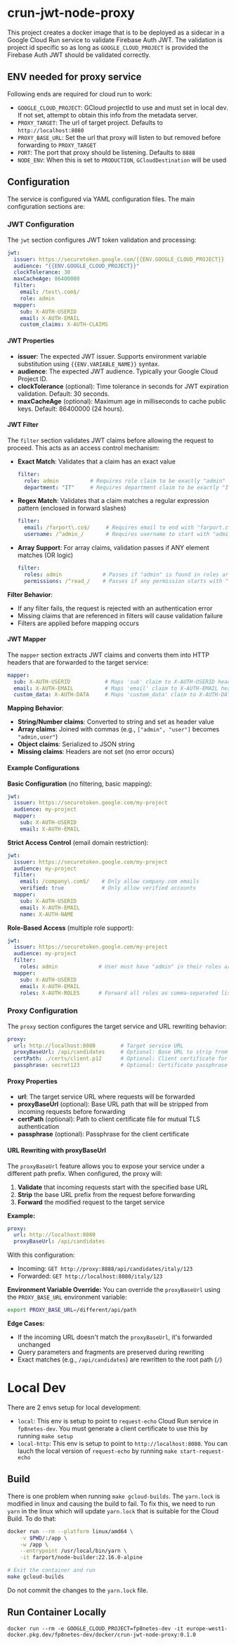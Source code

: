 # crun-jwt-node-proxy

This project creates a docker image that is to be deployed as a sidecar in a Google
Cloud Run service to validate Firebase Auth JWT.  The validation is project id specific
so as long as `GOOGLE_CLOUD_PROJECT` is provided the Firebase Auth JWT should be
validated correctly.

## ENV needed for proxy service

Following ends are required for cloud run to work:

* `GOOGLE_CLOUD_PROJECT`: GCloud projectId to use and must set in local dev.  If not set, attempt
  to obtain this info from the metadata server.
* `PROXY_TARGET`: The url of target project. Defaults to `http://localhost:8080`
* `PROXY_BASE_URL`: Set the url that proxy will listen to but removed before forwarding to `PROXY_TARGET`
* `PORT`: The port that proxy should be listening.  Defaults to `8888`
* `NODE_ENV`: When this is set to `PRODUCTION`, `GCloudDestination` will be used

## Configuration

The service is configured via YAML configuration files. The main configuration sections are:

### JWT Configuration

The `jwt` section configures JWT token validation and processing:

```yaml
jwt:
  issuer: https://securetoken.google.com/{{ENV.GOOGLE_CLOUD_PROJECT}}
  audience: "{{ENV.GOOGLE_CLOUD_PROJECT}}"
  clockTolerance: 30
  maxCacheAge: 86400000
  filter:
    email: /test\.com$/
    role: admin
  mapper:
    sub: X-AUTH-USERID
    email: X-AUTH-EMAIL
    custom_claims: X-AUTH-CLAIMS
```

#### JWT Properties

- **issuer**: The expected JWT issuer. Supports environment variable substitution using `{{ENV.VARIABLE_NAME}}` syntax.
- **audience**: The expected JWT audience. Typically your Google Cloud Project ID.
- **clockTolerance** (optional): Time tolerance in seconds for JWT expiration validation. Default: 30 seconds.
- **maxCacheAge** (optional): Maximum age in milliseconds to cache public keys. Default: 86400000 (24 hours).

#### JWT Filter

The `filter` section validates JWT claims before allowing the request to proceed. This acts as an access control mechanism:

- **Exact Match**: Validates that a claim has an exact value
  ```yaml
  filter:
    role: admin          # Requires role claim to be exactly "admin"
    department: "IT"     # Requires department claim to be exactly "IT"
  ```

- **Regex Match**: Validates that a claim matches a regular expression pattern (enclosed in forward slashes)
  ```yaml
  filter:
    email: /farport\.co$/     # Requires email to end with "farport.co"
    username: /^admin_/       # Requires username to start with "admin_"
  ```

- **Array Support**: For array claims, validation passes if ANY element matches (OR logic)
  ```yaml
  filter:
    roles: admin             # Passes if "admin" is found in roles array
    permissions: /^read_/    # Passes if any permission starts with "read_"
  ```

**Filter Behavior**:
- If any filter fails, the request is rejected with an authentication error
- Missing claims that are referenced in filters will cause validation failure
- Filters are applied before mapping occurs

#### JWT Mapper

The `mapper` section extracts JWT claims and converts them into HTTP headers that are forwarded to the target service:

```yaml
mapper:
  sub: X-AUTH-USERID           # Maps 'sub' claim to X-AUTH-USERID header
  email: X-AUTH-EMAIL          # Maps 'email' claim to X-AUTH-EMAIL header
  custom_data: X-AUTH-DATA     # Maps 'custom_data' claim to X-AUTH-DATA header
```

**Mapping Behavior**:
- **String/Number claims**: Converted to string and set as header value
- **Array claims**: Joined with commas (e.g., `["admin", "user"]` becomes `"admin,user"`)
- **Object claims**: Serialized to JSON string
- **Missing claims**: Headers are not set (no error occurs)

#### Example Configurations

**Basic Configuration** (no filtering, basic mapping):
```yaml
jwt:
  issuer: https://securetoken.google.com/my-project
  audience: my-project
  mapper:
    sub: X-AUTH-USERID
    email: X-AUTH-EMAIL
```

**Strict Access Control** (email domain restriction):
```yaml
jwt:
  issuer: https://securetoken.google.com/my-project
  audience: my-project
  filter:
    email: /company\.com$/    # Only allow company.com emails
    verified: true            # Only allow verified accounts
  mapper:
    sub: X-AUTH-USERID
    email: X-AUTH-EMAIL
    name: X-AUTH-NAME
```

**Role-Based Access** (multiple role support):
```yaml
jwt:
  issuer: https://securetoken.google.com/my-project
  audience: my-project
  filter:
    roles: admin             # User must have "admin" in their roles array
  mapper:
    sub: X-AUTH-USERID
    email: X-AUTH-EMAIL
    roles: X-AUTH-ROLES      # Forward all roles as comma-separated list
```

### Proxy Configuration

The `proxy` section configures the target service and URL rewriting behavior:

```yaml
proxy:
  url: http://localhost:8080        # Target service URL
  proxyBaseUrl: /api/candidates     # Optional: Base URL to strip from incoming requests
  certPath: ./certs/client.p12      # Optional: Client certificate for HTTPS
  passphrase: secret123             # Optional: Certificate passphrase
```

#### Proxy Properties

- **url**: The target service URL where requests will be forwarded
- **proxyBaseUrl** (optional): Base URL path that will be stripped from incoming requests before forwarding
- **certPath** (optional): Path to client certificate file for mutual TLS authentication
- **passphrase** (optional): Passphrase for the client certificate

#### URL Rewriting with proxyBaseUrl

The `proxyBaseUrl` feature allows you to expose your service under a different path prefix. When configured, the proxy will:

1. **Validate** that incoming requests start with the specified base URL
2. **Strip** the base URL prefix from the request before forwarding
3. **Forward** the modified request to the target service

**Example:**
```yaml
proxy:
  url: http://localhost:8080
  proxyBaseUrl: /api/candidates
```

With this configuration:
- Incoming: `GET http://proxy:8888/api/candidates/italy/123`
- Forwarded: `GET http://localhost:8080/italy/123`

**Environment Variable Override:**
You can override the `proxyBaseUrl` using the `PROXY_BASE_URL` environment variable:
```bash
export PROXY_BASE_URL=/different/api/path
```

**Edge Cases:**
- If the incoming URL doesn't match the `proxyBaseUrl`, it's forwarded unchanged
- Query parameters and fragments are preserved during rewriting
- Exact matches (e.g., `/api/candidates`) are rewritten to the root path (`/`)

# Local Dev

There are 2 envs setup for local development:

* `local`: This env is setup to point to `request-echo` Cloud Run service in `fp8netes-dev`.  You must generate a client certificate to use this by running `make setup`
* `local-http`: This env is setup to point to `http://localhost:8080`.  You can lauch the local version of `request-echo` by running `make start-request-echo`

## Build

There is one problem when running `make gcloud-builds`.  The `yarn.lock` is modified in
linux and causing the build to fail.  To fix this, we need to run `yarn` in the linux
which will update `yarn.lock` that is suitable for the Cloud Build.  To do that:

```bash
docker run --rm --platform linux/amd64 \
    -v $PWD/:/app \
    -w /app \
    --entrypoint /usr/local/bin/yarn \
    -it farport/node-builder:22.16.0-alpine

# Exit the container and run
make gcloud-builds
```

Do not commit the changes to the `yarn.lock` file.

## Run Container Locally

```
docker run --rm -e GOOGLE_CLOUD_PROJECT=fp8netes-dev -it europe-west1-docker.pkg.dev/fp8netes-dev/docker/crun-jwt-node-proxy:0.1.0
```